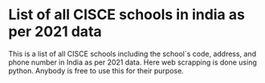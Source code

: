 # List of all CISCE schools in india as per 2021 data



This is a list of all CISCE schools including the school`s code, address, and phone number in India as per 2021 data. 
Here web scrapping is done using python.
Anybody is free to use this for their purpose.
